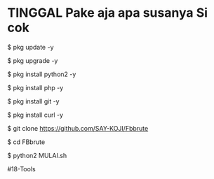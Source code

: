 # TINGGAL Pake aja apa susanya Si cok




$ pkg update -y

$ pkg upgrade -y

$ pkg install python2 -y

$ pkg install php -y

$ pkg install git -y

$ pkg install curl -y

$ git clone https://github.com/SAY-KOJI/Fbbrute

$ cd FBbrute

$ python2 MULAI.sh


#18-Tools 
